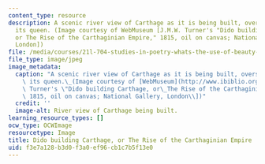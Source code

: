 ```yaml
---
content_type: resource
description: A scenic river view of Carthage as it is being built, overseen by Dido,
  its queen. (Image courtesy of WebMuseum [J.M.W. Turner's "Dido building Carthage,
  or The Rise of the Carthaginian Empire," 1815, oil on canvas; National Gallery,
  London])
file: /media/courses/21l-704-studies-in-poetry-whats-the-use-of-beauty-fall-2005/f3e7a128b3d0f3a0ef96cb1c7b5f13e0_21l-704f05.jpg
file_type: image/jpeg
image_metadata:
  caption: "A scenic river view of Carthage as it is being built, overseen by Dido,\
    \ its queen.\_(Image courtesy of [WebMuseum](http://www.ibiblio.org/wm/) \\[J.M.W.\
    \ Turner's \"Dido building Carthage, or\_The Rise of the Carthaginian Empire,\"\
    \ 1815, oil on canvas; National Gallery, London\\])"
  credit: ''
  image-alt: River view of Carthage being built.
learning_resource_types: []
ocw_type: OCWImage
resourcetype: Image
title: Dido building Carthage, or The Rise of the Carthaginian Empire
uid: f3e7a128-b3d0-f3a0-ef96-cb1c7b5f13e0
---
```

